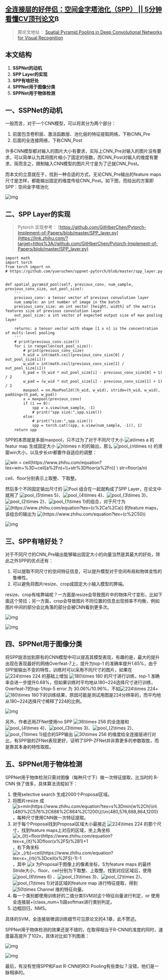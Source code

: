 ## [全连接层的好伴侣：空间金字塔池化（SPP） || 5分钟看懂CV顶刊论文](https://zhuanlan.zhihu.com/p/64510297)ß

> 原论文地址：
> [Spatial Pyramid Pooling in Deep Convolutional Networks for Visual Recognition](https://link.zhihu.com/?target=https%3A//arxiv.org/abs/1406.4729)

## **本文结构**

1. **SSPNet的动机**
2. **SPP Layer的实现**
3. **SPP有啥好处**
4. **SPPNet用于图像分类**
5. **SPPNet用于物体检测**

## **一、SSPNet的动机**

一般而言，对于一个CNN模型，可以将其分为两个部分：

1. 前面包含卷积层、激活函数层、池化层的特征提取网络，下称CNN_Pre
2. 后面的全连接网络，下称CNN_Post

许多CNN模型都对输入的图片大小有要求，实际上CNN_Pre对输入的图片没有要求，可以简单认为其将图片缩小了固定的倍数，而CNN_Post对输入的维度有要求，简而言之，限制输入CNN模型的图片尺寸是为了迁就CNN_Post。



而本文的立意就在于，找到一种合适的方式，无论CNN_Pre输出的feature maps尺寸是怎样，都能输出固定的维度传给CNN_Post。如下图，而给出的方案即SPP：空间金字塔池化

![img](https://ws1.sinaimg.cn/large/006tNc79ly1g2pa0okplqj30go0ah0ul.jpg)



## **二、SPP Layer的实现**

> Pytorch 实现参考：
> [https://github.com/GitHberChen/Pytorch-Implement-of-Papers/blob/master/SPP_layer.py](https://link.zhihu.com/?target=https%3A//github.com/GitHberChen/Pytorch-Implement-of-Papers/blob/master/SPP_layer.py)

```python3
import math
import torch
from torch import nn
# https://github.com/yueruchen/sppnet-pytorch/blob/master/spp_layer.py


def spatial_pyramid_pool(self, previous_conv, num_sample, previous_conv_size, out_pool_size):
    '''
    previous_conv: a tensor vector of previous convolution layer
    num_sample: an int number of image in the batch
    previous_conv_size: an int vector [height, width] of the matrix features size of previous convolution layer
    out_pool_size: a int vector of expected output size of max pooling layer

    returns: a tensor vector with shape [1 x n] is the concentration of multi-level pooling
    '''
    # print(previous_conv.size())
    for i in range(len(out_pool_size)):
        # print(previous_conv_size)
        h_wid = int(math.ceil(previous_conv_size[0] / out_pool_size[i]))
        w_wid = int(math.ceil(previous_conv_size[1] / out_pool_size[i]))
        h_pad = (h_wid * out_pool_size[i] - previous_conv_size[0] + 1) / 2
        w_pad = (w_wid * out_pool_size[i] - previous_conv_size[1] + 1) / 2
        maxpool = nn.MaxPool2d((h_wid, w_wid), stride=(h_wid, w_wid), padding=(h_pad, w_pad))
        x = maxpool(previous_conv)
        if (i == 0):
            spp = x.view(num_sample, -1)
            # print("spp size:",spp.size())
        else:
            # print("size:",spp.size())
            spp = torch.cat((spp, x.view(num_sample, -1)), 1)
    return spp
```



SPP的本质就是多层maxpool，只不过为了对于不同尺寸大小 ![a\times a](https://www.zhihu.com/equation?tex=a\times+a) 的featur map 生成固定大小 ![n\times n](https://www.zhihu.com/equation?tex=n\times+n) 的的输出，那么 ![pool_{n\times n}](https://www.zhihu.com/equation?tex=pool_{n\times+n}) 的滑窗win大小，以及步长str都要作自适应的调整：

![win = ceil(https://www.zhihu.com/equation?tex=win+%3D+ceil(a%2Fn)+\\+str%3Dfloor(a%2Fn)) \\ str=floor(a/n)](https://www.zhihu.com/equation?tex=win+%3D+ceil%28a%2Fn%29+%5C%5C+str%3Dfloor%28a%2Fn%29)

ceil、floor分别表示上取整、下取整。

然后多个不同固定输出尺寸的 ![Pool](https://www.zhihu.com/equation?tex=Pool) 组合在一起就构成了SPP Layer，在论文中就用了 ![pool_{5\times 5}](https://www.zhihu.com/equation?tex=pool_{5\times+5})、![pool_{4\times 4}](https://www.zhihu.com/equation?tex=pool_{4\times+4})、![pool_{3\times 3}](https://www.zhihu.com/equation?tex=pool_{3\times+3})、![pool_{2\times 2}](https://www.zhihu.com/equation?tex=pool_{2\times+2})、![pool_{1\times 1}](https://www.zhihu.com/equation?tex=pool_{1\times+1})的组合，对于尺寸为 ![(https://www.zhihu.com/equation?tex=(c%2Ca%2Ca))](https://www.zhihu.com/equation?tex=%28c%2Ca%2Ca%29) 的feature maps，该组合的输出为 ![(https://www.zhihu.com/equation?tex=(c%2C50))](https://www.zhihu.com/equation?tex=%28c%2C50%29)

![img](https://ws2.sinaimg.cn/large/006tNc79ly1g2pa0s91w9j30go0e2764.jpg)









## **三、SPP有啥好处？**

对于不同尺寸的CNN_Pre输出能够输出固定大小的向量当然是其最大的好处，除此之外SPP的优点还有：

1. 可以提取不同尺寸的空间特征信息，可以提升模型对于空间布局和物体变性的鲁棒性。
2. 可以避免将图片resize、crop成固定大小输入模型的弊端。

resize、crop有啥弊端呢？一方面是resize会导致图片中的物体尺寸变形，比如下面这个劳拉；另一方面，crop会导致图片不同位置的信息出现频率不均衡，例如图片中间的部分会比角落的部分会被CNN看到更多次。

![img](https://ws1.sinaimg.cn/large/006tNc79ly1g2pa0pkbfsj30go09emyp.jpg)

![img](https://ws2.sinaimg.cn/large/006tNc79ly1g2pa0sre82j30go0hidie.jpg)



## **四、SPPNet用于图像分类**

将SPP层添加到原有的CNN模型中可以提高其模型表现，有趣的是，最大的提升出现在表现最好的网络Overfeat-7上，提升为top-1 的准确率提升1.65%，由于SPP层输出不变的特性，训练时可以采用不同尺寸的图片，如果在 ![224\times 224](https://www.zhihu.com/equation?tex=224\times+224) 的基础上增加 ![180\times 180](https://www.zhihu.com/equation?tex=180\times+180) 的尺寸进行训练，top-1 准确率会进一步提升0.68%，但如果训练时平均地从180~224选择尺寸进行训练，Overfeat-7的top-1/top-5 error 为 30.06%/10.96%，不如![224\times 224](https://www.zhihu.com/equation?tex=224\times+224)+![180\times 180](https://www.zhihu.com/equation?tex=180\times+180)下的训练结果，原因可能是测试用图是224分辨率的，而平均地从180~224选择尺寸稀释了224的比例。

![img](https://ws4.sinaimg.cn/large/006tNc79ly1g2pa0raovtj30go06at9m.jpg)

另外，作者还用ZFNet使用no SPP ![36\times 256](https://www.zhihu.com/equation?tex=36\times+256) 的全连接和![pool_{4\times 4}](https://www.zhihu.com/equation?tex=pool_{4\times+4})、![pool_{3\times 3}](https://www.zhihu.com/equation?tex=pool_{3\times+3})、![pool_{2\times 2}](https://www.zhihu.com/equation?tex=pool_{2\times+2})、![pool_{1\times 1}](https://www.zhihu.com/equation?tex=pool_{1\times+1})组合的SPP输出 ![30\times 256](https://www.zhihu.com/equation?tex=30\times+256) 的维度给全连接层进行对比，有SPP层的ZFNet表现更好，证明了SPP-ZFNet并非靠更多的参数取胜，而是靠其本身的特性取胜。



## **五、SPPNet用于物体检测**

SPPNet用于物体检测只需对图像（每种尺寸下）做一次特征提取，比当时的 R-CNN 快了很多，具体算法流程如下：

1. 使用selective search 生成2000个Proposal区域。
2. 将图片resize 成 ![s=min(https://www.zhihu.com/equation?tex=s%3Dmin(w%2Ch)\in\{480%2C576%2C688%2C864%2C1200\})\in\{480,576,688,864,1200\}](https://www.zhihu.com/equation?tex=s%3Dmin%28w%2Ch%29%5Cin%5C%7B480%2C576%2C688%2C864%2C1200%5C%7D) ，每种尺寸使用CNN做一次特征提取。
3. 对于每个Proposal找到Proposal区域大小最接近 ![224\times 224](https://www.zhihu.com/equation?tex=224\times+224) 的那个尺寸，找到feature maps上对应的区域，坐上角坐标 ![x_{lt}=floor(https://www.zhihu.com/equation?tex=x_{lt}%3Dfloor(x%2FS)%2B1)+1](https://www.zhihu.com/equation?tex=x_%7Blt%7D%3Dfloor%28x%2FS%29%2B1) ，右下角坐标 ![x _{rb}=ceil(https://www.zhihu.com/equation?tex=x+_{rb}%3Dceil(x%2FS)-1)-1](https://www.zhihu.com/equation?tex=x+_%7Brb%7D%3Dceil%28x%2FS%29-1) ，其中 ![x](https://www.zhihu.com/equation?tex=x) 为Proposal于图像上的像素坐标，S为feature maps 的最终Stride大小，floor、ceil分别为下取整、上取整。找到对应区域后，使用 ![pool_{6\times 6}](https://www.zhihu.com/equation?tex=pool_{6\times+6}) 、![pool_{3\times 3}](https://www.zhihu.com/equation?tex=pool_{3\times+3})、![pool_{2\times 2}](https://www.zhihu.com/equation?tex=pool_{2\times+2})、![pool_{1\times 1}](https://www.zhihu.com/equation?tex=pool_{1\times+1})对该区域的feature map 进行特征提取，得到 ![50\times Channel](https://www.zhihu.com/equation?tex=50\times+Channel) 维的特征向量。
4. 每一个类别都使用训练好的二值分类SVM对这个特征向量进行判定，or 使用全连接层+(class_num+1)路softmax进行类别判定。
5. 边框回归，NMS。

具体的SVM、全连接层微调训练细节可见原论文的4.1章，此不赘述。



SPPNet用于物体检测的效果还是不错的，在取得相当于R-CNN的准度的同时，速度最高提升了102x，具体对比如下列图表：

![img](https://ws2.sinaimg.cn/large/006tNc79ly1g2pa0qjzatj30go0o4jv9.jpg)

![img](https://ws2.sinaimg.cn/large/006tNc79ly1g2pa0ozf8oj30go09emyp.jpg)



最后，有没有觉得SPP和Fast R-CNN的ROI Pooling有些类似？没错，他们是一脉相承的。